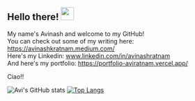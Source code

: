 ## Hello there! <img src="https://raw.githubusercontent.com/MartinHeinz/MartinHeinz/master/wave.gif" width="30px">


My name's Avinash and welcome to my GitHub! <br>
You can check out some of my writing here: https://avinashkratnam.medium.com/ <br>
Here's my Linkedin: www.linkedin.com/in/avinashratnam <br>
And here's my portfolio: https://portfolio-aviratnam.vercel.app/ <br/>

Ciao!!

![Avi's GitHub stats](https://github-readme-stats.vercel.app/api?username=aviratnam&hide=contribs&show_icons=true&theme=radical)
[![Top Langs](https://github-readme-stats.vercel.app/api/top-langs/?username=aviratnam&layout=compact)](https://github.com/aviratnam/github-readme-stats)




<!--
**AviRatnam/AviRatnam** is a ✨ _special_ ✨ repository because its `README.md` (this file) appears on your GitHub profile.

Here are some ideas to get you started:

- 🔭 I’m currently working on ...
- 🌱 I’m currently learning ...
- 👯 I’m looking to collaborate on ...
- 🤔 I’m looking for help with ...
- 💬 Ask me about ...
- 📫 How to reach me: ...
- 😄 Pronouns: ...
- ⚡ Fun fact: ...
-->
